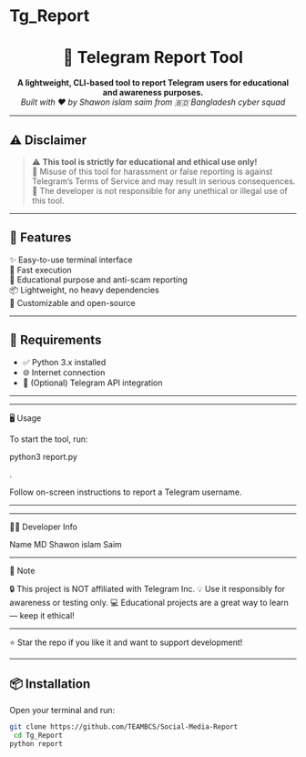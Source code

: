 # Tg_Report

<h1 align="center">🚨 Telegram Report Tool</h1>

<p align="center">
  <b>A lightweight, CLI-based tool to report Telegram users for educational and awareness purposes.</b><br>
  <i>Built with ❤️ by Shawon islam saim from 🇧🇩 Bangladesh cyber squad</i>
</p>

---

## ⚠️ Disclaimer

> ⚠️ **This tool is strictly for educational and ethical use only!**  
> 🚫 Misuse of this tool for harassment or false reporting is against Telegram’s Terms of Service and may result in serious consequences.  
> 🛑 The developer is not responsible for any unethical or illegal use of this tool.

---

## 🌟 Features

✨ Easy-to-use terminal interface  
🚀 Fast execution  
🧠 Educational purpose and anti-scam reporting  
📦 Lightweight, no heavy dependencies  
🔧 Customizable and open-source  

---

## 🧰 Requirements

- ✅ Python 3.x installed  
- 🌐 Internet connection  
- 💬 (Optional) Telegram API integration  

---


---

🖥️ Usage

To start the tool, run:

python3 report.py

.

Follow on-screen instructions to report a Telegram username.


---



---

👨‍💻 Developer Info

Name	MD Shawon islam Saim



---

📌 Note

🔒 This project is NOT affiliated with Telegram Inc.
💡 Use it responsibly for awareness or testing only.
💻 Educational projects are a great way to learn — keep it ethical!


---

⭐ Star the repo if you like it and want to support development!

---
## 📦 Installation

Open your terminal and run:

```bash
git clone https://github.com/TEAMBCS/Social-Media-Report
 cd Tg_Report
python report

